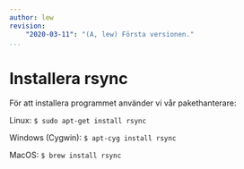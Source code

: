 ```yaml
---
author: lew
revision:
    "2020-03-11": "(A, lew) Första versionen."
...
```

Installera rsync
=======================

För att installera programmet använder vi vår pakethanterare:

Linux: `$ sudo apt-get install rsync`  

Windows (Cygwin): `$ apt-cyg install rsync`  

MacOS: `$ brew install rsync`
